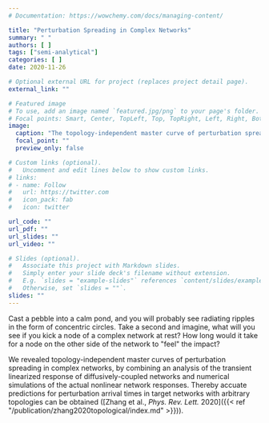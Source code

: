 ```yaml
---
# Documentation: https://wowchemy.com/docs/managing-content/

title: "Perturbation Spreading in Complex Networks"
summary: " "
authors: [ ]
tags: ["semi-analytical"]
categories: [ ]
date: 2020-11-26

# Optional external URL for project (replaces project detail page).
external_link: ""

# Featured image
# To use, add an image named `featured.jpg/png` to your page's folder.
# Focal points: Smart, Center, TopLeft, Top, TopRight, Left, Right, BottomLeft, Bottom, BottomRight.
image:
  caption: "The topology-independent master curve of perturbation spreading"
  focal_point: ""
  preview_only: false

# Custom links (optional).
#   Uncomment and edit lines below to show custom links.
# links:
# - name: Follow
#   url: https://twitter.com
#   icon_pack: fab
#   icon: twitter

url_code: ""
url_pdf: ""
url_slides: ""
url_video: ""

# Slides (optional).
#   Associate this project with Markdown slides.
#   Simply enter your slide deck's filename without extension.
#   E.g. `slides = "example-slides"` references `content/slides/example-slides.md`.
#   Otherwise, set `slides = ""`.
slides: ""
---
```


Cast a pebble into a calm pond, and you will probably see radiating ripples in the form of concentric circles. Take a second and imagine, what will you see if you kick a node of a complex network at rest? How long would it take for a node on the other side of the network to "feel" the impact?

We revealed topology-independent master curves of perturbation spreading in complex networks, by combining an analysis of the transient linearized response of diffusively-coupled networks and numerical simulations of the actual nonlinear network responses. Thereby accuate predictions for perturbation arrival times in target networks with arbitrary topologies can be obtained ([Zhang et al., *Phys. Rev. Lett.* 2020]({{< ref "/publication/zhang2020topological/index.md" >}})).

